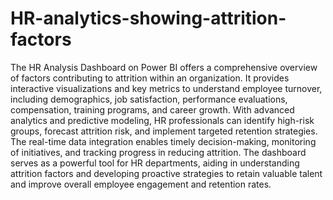 # HR-analytics-showing-attrition-factors
The HR Analysis Dashboard on Power BI offers a comprehensive overview of factors contributing to attrition within an organization. It provides interactive visualizations and key metrics to understand employee turnover, including demographics, job satisfaction, performance evaluations, compensation, training programs, and career growth. With advanced analytics and predictive modeling, HR professionals can identify high-risk groups, forecast attrition risk, and implement targeted retention strategies. The real-time data integration enables timely decision-making, monitoring of initiatives, and tracking progress in reducing attrition. The dashboard serves as a powerful tool for HR departments, aiding in understanding attrition factors and developing proactive strategies to retain valuable talent and improve overall employee engagement and retention rates.
